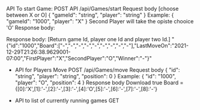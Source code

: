 API To start Game:
POST API
/api/Games/start
Request body [choose between X or O]
{
  "gameId": "string",
  "player": "string"
}
Example:
{
  "gameId": "1000",
  "player": "X"
}
Second Player will take the opiste chooice 'O'
Response body:

Response body: [Return game Id, player one Id and player two Id.]
"{\"id\":\"1000\",\"Board\":[\"-\",\"-\",\"-\",\"-\",\"-\",\"-\",\"-\",\"-\",\"-\"],\"LastMoveOn\":\"2021-12-29T21:26:38.9629001-07:00\",\"FirstPlayer\":\"X\",\"SecondPlayer\":\"O\",\"Winner\":\"-\"}"

- API for Players Move
POST
​/api​/Games​/move
Request body
{
  "id": "string",
  "player": "string",
  "position": 0
}
Example:
{
  "id": "1000",
  "player": "O",
  "position": 4
}
Response body
Download
true
Board = {[0]:'X',[1]:'-',[2]:'-',[3]:'-',[4]:'O',[5]:'-',[6]:'-',[7]:'-',[8]:'-'}

- API to list of currently running games
GET 